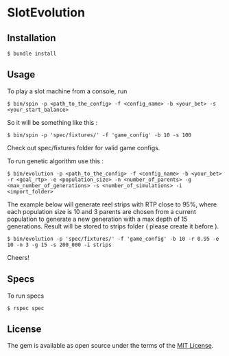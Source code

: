# SlotEvolution


## Installation

    $ bundle install

## Usage

To play a slot machine from a console, run 

    $ bin/spin -p <path_to_the_config> -f <config_name> -b <your_bet> -s <your_start_balance>

So it will be something like this :

    $ bin/spin -p 'spec/fixtures/' -f 'game_config' -b 10 -s 100

Check out spec/fixtures folder for valid game configs.

To run genetic algorithm use this :

    $ bin/evolution -p <path_to_the_config> -f <config_name> -b <your_bet> -r <goal_rtp> -e <population_size> -n <number_of_parents> -g <max_number_of_generations> -s <number_of_simulations> -i <import_folder>

The example below will generate reel strips with RTP close to 95%, where each population size is 10 and 3 parents are chosen from a current population to generate a new generation with a max depth of 15 generations. Result will be stored to strips folder ( please create it before ).

    $ bin/evolution -p 'spec/fixtures/' -f 'game_config' -b 10 -r 0.95 -e 10 -n 3 -g 15 -s 200_000 -i strips

Cheers!

## Specs

To run specs 

    $ rspec spec

## License

The gem is available as open source under the terms of the [MIT License](https://opensource.org/licenses/MIT).
